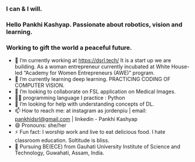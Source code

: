 ### I can & I will. 
### Hello Pankhi Kashyap. Passionate about robotics, vision and learning. 
### Working to gift the world a peaceful future. 

- 🔭 I’m currently working at https://dsrl.tech/ It is a start up we are building. As a woman entrepreneur currently incubated at White House-led “Academy for Women Entrepreneurs (AWE)” program. 
- 🌱 I’m currently learning deep learning. PRACTICING CODING OF COMPUTER VISION.
- 👯 I’m looking to collaborate on FSL application on Medical Images. 
- 👩‍💻 programming language I practice : Python
- 🤔 I’m looking for help with understanding concepts of DL.
- 📫 How to reach me: at instagram as jordenpiu | email: pankhidsrl@gmail.com | linkedin - Pankhi Kashyap
- 😄 Pronouns: she/her
- ⚡ Fun fact: I worship work and live to eat delicious food. I hate classroom education. Soltitude is bliss. 
- 🌈 Pursuing BE(ECE) from Gauhati University Institute of Science and Technology, Guwahati, Assam, India. 




